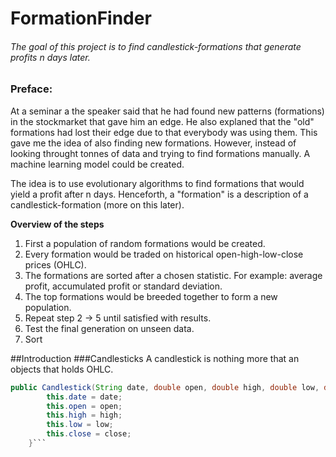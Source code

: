 # FormationFinder

###### The goal of this project is to find candlestick-formations that generate profits n days later.

### Preface:
At a seminar a the speaker said that he had found new patterns (formations) in the stockmarket that gave him an edge. He also explaned that the "old" formations had lost their edge due to that everybody was using them. This gave me the idea of also finding new formations. However, instead of looking throught tonnes of data and trying to find formations manually. A machine learning model could be created.

The idea is to use evolutionary algorithms to find formations that would yield a profit after n days. Henceforth, a "formation" is a description of a candlestick-formation (more on this later).

**Overview of the steps**
1) First a population of random formations would be created.
2) Every formation would be traded on historical open-high-low-close prices (OHLC).
3) The formations are sorted after a chosen statistic. For example: average profit, accumulated profit or standard deviation.
4) The top formations would be breeded together to form a new population.
5) Repeat step 2 -> 5 until satisfied with results.
6) Test the final generation on unseen data.
7) Sort

##Introduction
###Candlesticks
A candlestick is nothing more that an objects that holds OHLC.
```Java
public Candlestick(String date, double open, double high, double low, double close) {
		this.date = date;
		this.open = open;
		this.high = high;
		this.low = low;
		this.close = close;
	}```




